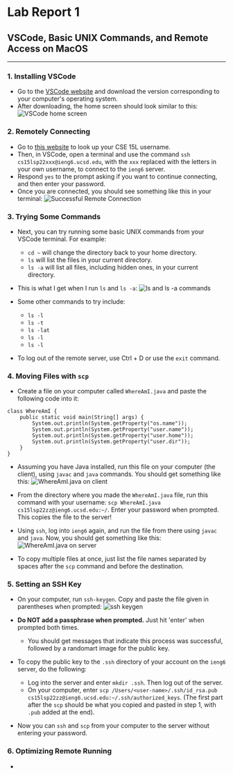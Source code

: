 # Lab Report 1
## VSCode, Basic UNIX Commands, and Remote Access on MacOS
---

### 1. Installing VSCode
* Go to the [VSCode website](https://code.visualstudio.com/) and download the version corresponding to your computer's operating system. 
* After downloading, the home screen should look similar to this:
![VSCode home screen](https://user-images.githubusercontent.com/103291789/162599617-b0eced60-730e-4f88-b6df-977943fff0ed.jpeg)


### 2. Remotely Connecting
* Go to [this website](https://sdacs.ucsd.edu/~icc/index.php) to look up your CSE 15L username.
* Then, in VSCode, open a terminal and use the command `ssh cs15lsp22xxx@ieng6.ucsd.edu`, with the `xxx` replaced with the letters in your own username, to connect to the `ieng6` server.
* Respond `yes` to the prompt asking if you want to continue connecting, and then enter your password.
* Once you are connected, you should see something like this in your terminal: ![Successful Remote Connection](https://user-images.githubusercontent.com/103291789/162599627-65a638c8-611b-4673-b4b8-4b45c08877ac.jpeg) 


### 3. Trying Some Commands
* Next, you can try running some basic UNIX commands from your VSCode terminal. For example:
    * `cd ~` will change the directory back to your home directory.
    * `ls` will list the files in your current directory.
    * `ls -a` will list all files, including hidden ones, in your current directory.
 * This is what I get when I run `ls` and `ls -a`:
![`ls` and `ls -a` commands](https://user-images.githubusercontent.com/103291789/162599771-a2fdc392-2744-48cf-a8c1-eab57c3056fb.jpeg)

* Some other commands to try include:
    *  `ls -l`
    *  `ls -t`
    *  `ls -lat`
    *  `ls -l`
    *  `ls -l`
* To log out of the remote server, use Ctrl + D or use the `exit` command.


### 4. Moving Files with `scp`
* Create a file on your computer called `WhereAmI.java` and paste the following code into it:
```
class WhereAmI {
    public static void main(String[] args) {
        System.out.println(System.getProperty("os.name"));
        System.out.println(System.getProperty("user.name"));
        System.out.println(System.getProperty("user.home"));
        System.out.println(System.getProperty("user.dir"));
    }
}
```
* Assuming you have Java installed, run this file on your computer (the client), using `javac` and `java` commands. You should get something like this: 
![WhereAmI.java on client](https://user-images.githubusercontent.com/103291789/162601320-41baa400-7344-417d-8acb-bb61f4e30b67.jpeg)

* From the directory where you made the `WhereAmI.java` file, run this command with your username: `scp WhereAmI.java cs15lsp22zz@ieng6.ucsd.edu:~/`. Enter your password when prompted. This copies the file to the server!
* Using `ssh`, log into `ieng6` again, and run the file from there using `javac` and `java`. Now, you should get something like this: 
![WhereAmI.java on server](https://user-images.githubusercontent.com/103291789/162601377-513e644e-48d5-44c3-b21a-b360c5c76129.jpeg)

* To copy multiple files at once, just list the file names separated by spaces after the `scp` command and before the destination.


### 5. Setting an SSH Key
* On your computer, run `ssh-keygen`. Copy and paste the file given in parentheses when prompted: 
![ssh keygen](https://user-images.githubusercontent.com/103291789/162601404-f684e534-16f9-468b-a197-8110625cebf1.jpeg)

* **Do NOT add a passphrase when prompted.** Just hit 'enter' when prompted both times.
    * You should get messages that indicate this process was successful, followed by a randomart image for the public key.
* To copy the public key to the `.ssh` directory of your account on the `ieng6` server, do the following:
    * Log into the server and enter `mkdir .ssh`. Then log out of the server.
    * On your computer, enter `scp /Users/<user-name>/.ssh/id_rsa.pub cs15lsp22zz@ieng6.ucsd.edu:~/.ssh/authorized_keys`. (The first part after the `scp` should be what you copied and pasted in step 1, with `.pub` added at the end).
* Now you can `ssh` and `scp` from your computer to the server without entering your password.


### 6. Optimizing Remote Running
* 



